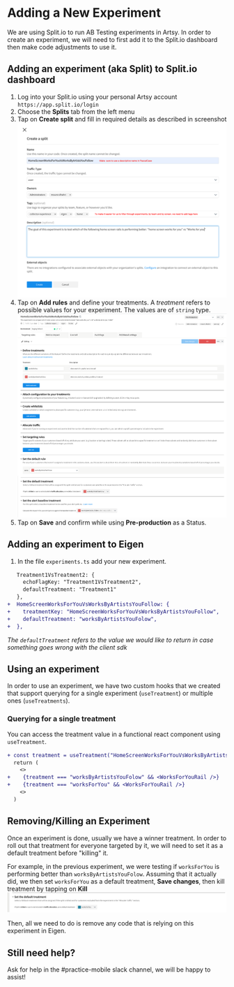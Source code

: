 # Adding a New Experiment

We are using Split.io to run AB Testing experiments in Artsy. In order to create an experiment, we will need to first add it to the Split.io dashboard then make code adjustments to use it.

## Adding an experiment (aka Split) to Split.io dashboard

1. Log into your Split.io using your personal Artsy account
   `https://app.split.io/login`
2. Choose the **Splits** tab from the left menu
3. Tap on **Create split** and fill in required details as described in screenshot
   ![create-split](./screenshots/create-split.png)
4. Tap on **Add rules** and define your treatments.
   A _treatment_ refers to possible values for your experiment. The values are of `string` type.
   ![split-rules](./screenshots/split-rules.png)
5. Tap on **Save** and confirm while using **Pre-production** as a Status.

## Adding an experiment to Eigen

1. In the file `experiments.ts` add your new experiment.

```diff
   Treatment1VsTreatment2: {
     echoFlagKey: "Treatment1VsTreatment2",
     defaultTreatment: "Treatment1"
   },
+  HomeScreenWorksForYouVsWorksByArtistsYouFollow: {
+    treatmentKey: "HomeScreenWorksForYouVsWorksByArtistsYouFollow",
+    defaultTreatment: "worksByArtistsYouFolow",
+  },
```

_The `defaultTreatment` refers to the value we would like to return in case something goes wrong with the client sdk_

## Using an experiment

In order to use an experiment, we have two custom hooks that we created that support querying for a single experiment (`useTreatment`) or multiple ones (`useTreatments`).

### Querying for a single treatment

You can access the treatment value in a functional react component using `useTreatment`.

```diff
+ const treatment = useTreatment("HomeScreenWorksForYouVsWorksByArtistsYouFollow")
  return (
    <>
+    {treatment === "worksByArtistsYouFolow" && <WorksForYouRail />}
+    {treatment === "worksForYou" && <WorksForYouRail />}
    <>
  )
```

## Removing/Killing an Experiment

Once an experiment is done, usually we have a winner treatment. In order to roll out that treatment for everyone targeted by it, we will need to set it as a default treatment before "killing" it.

For example, in the previous experiment, we were testing if `worksForYou` is performing better than `worksByArtistsYouFolow`. Assuming that it actually did, we then set `worksForYou` as a default treatment, **Save changes**, then kill treatment by tapping on **Kill**
![kill-treatment](./screenshots/kill-treatment.png)

Then, all we need to do is remove any code that is relying on this experiment in Eigen.

## Still need help?

Ask for help in the #practice-mobile slack channel, we will be happy to assist!
